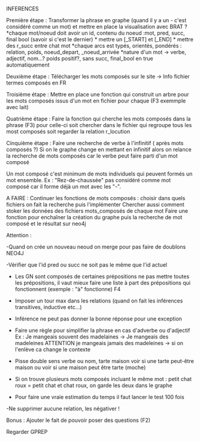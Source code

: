 INFERENCES 


Première étape : Transformer la phrase en graphe (quand il y a un - c'est considéré comme un mot) et mettre en place la visualisation avec BRAT ?
	*chaque mot/noeud doit avoir un id, contenu du noeud :mot, pred, succ, final bool (savoir si c'est le dernier)
	* mettre un [_START] et [_END] 
	* mettre des r_succ entre chat mot 
	*chaque arcs est typés, orientés, pondérés : relation, poids, noeud_depart, _noeud_arrivée
	*nature d'un mot -> verbe, adjectif, nom...? poids positif?, sans succ, final_bool en true automatiquement 

Deuxième étape : Télécharger les mots composés sur le site -> Info fichier termes composés en FR 


Troisième étape : Mettre en place une fonction qui construit un arbre pour les mots composés issus d'un mot en fichier pour chaque (F3 exemmple avec lait)


Quatrième étape : Faire la fonction qui cherche les mots composés dans la phrase (F3) pour celle-ci soit chercher dans le fichier qui regroupe tous les most composés soit regarder la relation r_locution 


Cinquième étape : Faire une recherche de verbe à l'infinitif ( après mots composés ?) Si on le graphe change en mettant en  infinitif alors on relance la recherche de mots composés car le verbe peut faire parti d'un mot composé 



Un mot composé c'est minimum de mots individuels qui peuvent formés un mot ensemble. Ex : "Rez-de-chaussée" pas considéré comme mot composé car il forme déjà un mot avec les "-". 


A FAIRE : 
Continuer les fonctions de mots composés : choisir dans quels fichiers on fait la recherche puis l'implémenter 
Chercher aussi comment stoker les données des fichiers mots_composés de chaque mot 
Faire une fonction pour enchaîner la création du graphe puis la recherche de mot composé et le résultat sur neo4j




Attention : 


-Quand on crée un nouveau neoud on merge pour pas faire de doublons NEO4J

-Vérifier que l'id pred ou succ ne soit pas le même que l'id actuel 

- Les GN sont composés de certaines prépositions ne pas mettre toutes les prépositions, il vaut mieux faire une liste à part des prépositions qui fonctionnent (exemple : "à" fonctionne) F4

- Imposer un tour max dans les relations (quand on fait les inférences transitives, inductive etc...)

- Inférence ne peut pas donner la bonne réponse pour une exception 

- Faire une règle pour simplifier la phrase en cas d'adverbe ou d'adjectif 
Ex : Je mangeais souvent des madelaines -> Je mangeais des madeleines ATTENTION je mangeais jamais des madeleines -> si on l'enlève ca change le contexte 

- Pisse double sens verbe ou nom, tarte maison voir si une tarte peut-être maison ou voir si une maison peut être tarte (moche) 

- Si on trouve plusieurs mots composés incluant le même mot : petit chat roux = petit chat et chat roux, on garde les deux dans le graphe 

- Pour faire une vraie estimation du temps il faut lancer le test 100 fois 

-Ne supprimer aucune relation, les négativer !


Bonus : 
Ajouter le fait de pouvoir poser des questions (F2)




Regarder GPREP
